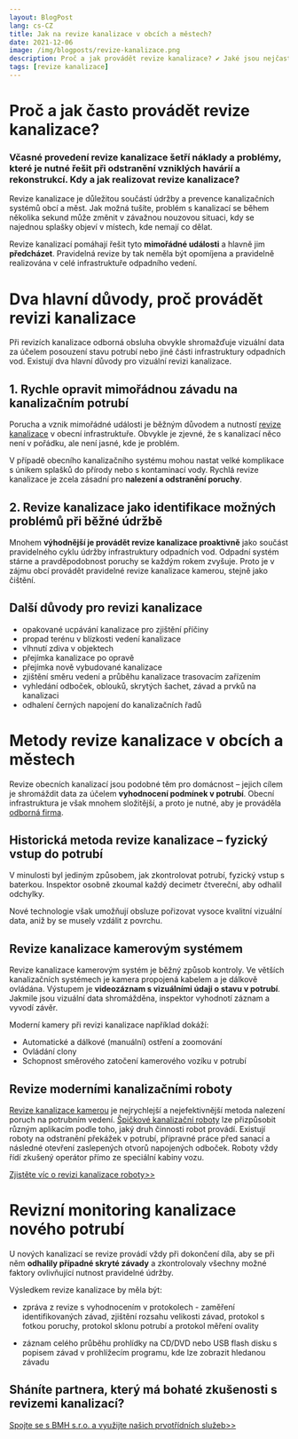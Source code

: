 ```yaml
---
layout: BlogPost
lang: cs-CZ
title: Jak na revize kanalizace v obcích a městech?
date: 2021-12-06
image: /img/blogposts/revize-kanalizace.png
description: Proč a jak provádět revize kanalizace? ✔ Jaké jsou nejčastější a nejúčinnější metody? ✔ Přečtěte si celý článek na našem blogu.
tags: [revize kanalizace]
---
```


# Proč a jak často provádět revize kanalizace?

### Včasné provedení revize kanalizace šetří náklady a problémy, které je nutné řešit při odstranění vzniklých havárií a rekonstrukcí. Kdy a jak realizovat revize kanalizace?

Revize kanalizace je důležitou součástí údržby a prevence kanalizačních systémů obcí a měst. Jak možná tušíte, problém s kanalizací se během několika sekund může změnit v závažnou nouzovou situaci, kdy se najednou splašky objeví v místech, kde nemají co dělat.

Revize kanalizací pomáhají řešit tyto **mimořádné události** a hlavně jim **předcházet**. Pravidelná revize by tak neměla být opomíjena a pravidelně realizována v celé infrastruktuře odpadního vedení.

# Dva hlavní důvody, proč provádět revizi kanalizace

Při revizích kanalizace odborná obsluha obvykle shromažďuje vizuální data za účelem posouzení stavu potrubí nebo jiné části infrastruktury odpadních vod. Existují dva hlavní důvody pro vizuální revizi kanalizace.

## 1. Rychle opravit mimořádnou závadu na kanalizačním potrubí

Porucha a vznik mimořádné události je běžným důvodem a nutností [revize kanalizace](https://bmh.cz/sluzby/monitoring-a-lokalni-opravy/cisteni/) v obecní infrastruktuře. Obvykle je zjevné, že s kanalizací něco není v pořádku, ale není jasné, kde je problém.

V případě obecního kanalizačního systému mohou nastat velké komplikace s únikem splašků do přírody nebo s kontaminací vody. Rychlá revize kanalizace je zcela zásadní pro **nalezení a odstranění poruchy**.

## 2. Revize kanalizace jako identifikace možných problémů při běžné údržbě

Mnohem **výhodnější je provádět revize kanalizace proaktivně** jako součást pravidelného cyklu údržby infrastruktury odpadních vod. Odpadní systém stárne a pravděpodobnost poruchy se každým rokem zvyšuje. Proto je v zájmu obcí provádět pravidelné revize kanalizace kamerou, stejně jako čištění.

## Další důvody pro revizi kanalizace

- opakované ucpávání kanalizace pro zjištění příčiny
- propad terénu v blízkosti vedení kanalizace
- vlhnutí zdiva v objektech
- přejímka kanalizace po opravě
- přejímka nově vybudované kanalizace
- zjištění směru vedení a průběhu kanalizace trasovacím zařízením
- vyhledání odboček, oblouků, skrytých šachet, závad a prvků na kanalizaci
- odhalení černých napojení do kanalizačních řadů

# Metody revize kanalizace v obcích a městech

Revize obecních kanalizací jsou podobné těm pro domácnost – jejich cílem je shromáždit data za účelem **vyhodnocení podmínek v potrubí**. Obecní infrastruktura je však mnohem složitější, a proto je nutné, aby je prováděla [odborná firma](https://bmh.cz/o-nas/).

## Historická metoda revize kanalizace – fyzický vstup do potrubí

V minulosti byl jediným způsobem, jak zkontrolovat potrubí, fyzický vstup s baterkou. Inspektor osobně zkoumal každý decimetr čtvereční, aby odhalil odchylky.

Nové technologie však umožňují obsluze pořizovat vysoce kvalitní vizuální data, aniž by se musely vzdálit z povrchu.

## Revize kanalizace kamerovým systémem

Revize kanalizace kamerovým systém je běžný způsob kontroly. Ve větších kanalizačních systémech je kamera propojená kabelem a je dálkově ovládána. Výstupem je **videozáznam s vizuálními údaji o stavu v potrubí**. Jakmile jsou vizuální data shromážděna, inspektor vyhodnotí záznam a vyvodí závěr.

Moderní kamery při revizi kanalizace například dokáží:

- Automatické a dálkové (manuální) ostření a zoomování
- Ovládání clony
- Schopnost směrového zatočení kamerového vozíku v potrubí

## Revize moderními kanalizačními roboty

[Revize kanalizace kamerou](https://bmh.cz/sluzby/monitoring-a-lokalni-opravy/cisteni/) je nejrychlejší a nejefektivnější metoda nalezení poruch na potrubním vedení. [Špičkové kanalizační roboty](https://bmh.cz/blog/kanalizacni-robot.html) lze přizpůsobit různým aplikacím podle toho, jaký druh činnosti robot provádí. Existují roboty na odstranění překážek v potrubí, přípravné práce před sanací a následné otevření zaslepených otvorů napojených odboček. Roboty vždy řídí zkušený operátor přímo ze speciální kabiny vozu.

[Zjistěte víc o revizi kanalizace roboty>>](https://bmh.cz/sluzby/monitoring-a-lokalni-opravy/cisteni/)

# Revizní monitoring kanalizace nového potrubí

U nových kanalizací se revize provádí vždy při dokončení díla, aby se při něm **odhalily případné skryté závady** a zkontrolovaly všechny možné faktory ovlivňující nutnost pravidelné údržby.

Výsledkem revize kanalizace by měla být:

- zpráva z revize s vyhodnocením v protokolech - zaměření identifikovaných závad, zjištění rozsahu velikosti závad, protokol s fotkou poruchy, protokol sklonu potrubí a protokol měření ovality

- záznam celého průběhu prohlídky na CD/DVD nebo USB flash disku s popisem závad v prohlížecím programu, kde lze zobrazit hledanou závadu

## Sháníte partnera, který má bohaté zkušenosti s revizemi kanalizací?

[Spojte se s BMH s.r.o. a využijte našich prvotřídních služeb>>](https://bmh.cz/sluzby/monitoring-a-lokalni-opravy/)
